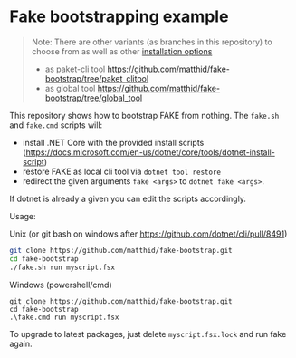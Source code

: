 # Fake bootstrapping example

> Note: There are other variants (as branches in this repository) to choose from as well as other [installation options](https://fake.build/fake-gettingstarted.html#Install-FAKE)
> - as paket-cli tool https://github.com/matthid/fake-bootstrap/tree/paket_clitool
> - as global tool https://github.com/matthid/fake-bootstrap/tree/global_tool

This repository shows how to bootstrap FAKE from nothing.
The `fake.sh` and `fake.cmd` scripts will:
 - install .NET Core with the provided install scripts (https://docs.microsoft.com/en-us/dotnet/core/tools/dotnet-install-script)
 - restore FAKE as local cli tool via `dotnet tool restore`
 - redirect the given arguments `fake <args>` to `dotnet fake <args>`.

If dotnet is already a given you can edit the scripts accordingly.

Usage:

Unix (or git bash on windows after https://github.com/dotnet/cli/pull/8491)

```bash
git clone https://github.com/matthid/fake-bootstrap.git
cd fake-bootstrap
./fake.sh run myscript.fsx 
```

Windows (powershell/cmd)

```batch
git clone https://github.com/matthid/fake-bootstrap.git
cd fake-bootstrap
.\fake.cmd run myscript.fsx
```

To upgrade to latest packages, just delete `myscript.fsx.lock` and run fake again.
